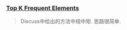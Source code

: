 ### [Top K Frequent Elements](https://leetcode.com/problems/top-k-frequent-elements/description/)
> Discuss中给出的方法中规中矩. 思路很简单.

